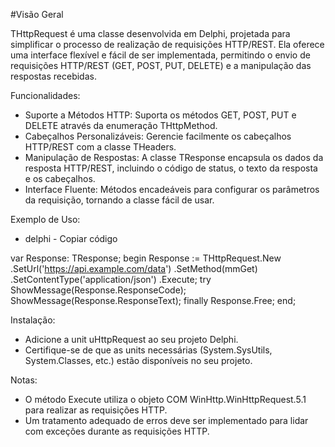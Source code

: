 #Visão Geral

THttpRequest é uma classe desenvolvida em Delphi, projetada para simplificar o processo de realização de requisições HTTP/REST. 
Ela oferece uma interface flexível e fácil de ser implementada, permitindo o envio de requisições HTTP/REST (GET, POST, PUT, DELETE) e a manipulação das respostas recebidas.

Funcionalidades:
- Suporte a Métodos HTTP: Suporta os métodos GET, POST, PUT e DELETE através da enumeração THttpMethod.
- Cabeçalhos Personalizáveis: Gerencie facilmente os cabeçalhos HTTP/REST com a classe THeaders.
- Manipulação de Respostas: A classe TResponse encapsula os dados da resposta HTTP/REST, incluindo o código de status, o texto da resposta e os cabeçalhos.
- Interface Fluente: Métodos encadeáveis para configurar os parâmetros da requisição, tornando a classe fácil de usar.

Exemplo de Uso:
- delphi - Copiar código

var
  Response: TResponse;
begin
  Response := THttpRequest.New
           		.SetUrl('https://api.example.com/data')
	        	.SetMethod(mmGet)
		        .SetContentType('application/json')
	                .Execute;
try
  ShowMessage(Response.ResponseCode);
  ShowMessage(Response.ResponseText);
finally
  Response.Free;
end;
	
Instalação:
- Adicione a unit uHttpRequest ao seu projeto Delphi.
- Certifique-se de que as units necessárias (System.SysUtils, System.Classes, etc.) estão disponíveis no seu projeto.

Notas:
- O método Execute utiliza o objeto COM WinHttp.WinHttpRequest.5.1 para realizar as requisições HTTP.
- Um tratamento adequado de erros deve ser implementado para lidar com exceções durante as requisições HTTP.
